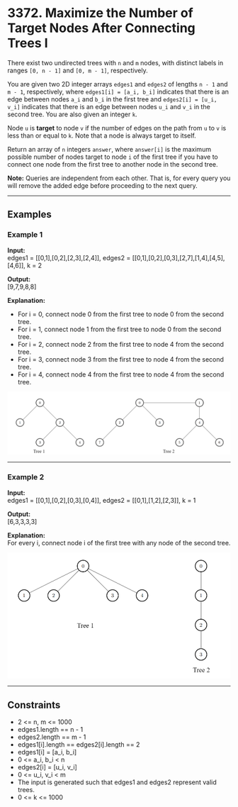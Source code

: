 # 3372. Maximize the Number of Target Nodes After Connecting Trees I

There exist two undirected trees with `n` and `m` nodes, with distinct labels in ranges `[0, n - 1]` and `[0, m - 1]`, respectively.

You are given two 2D integer arrays `edges1` and `edges2` of lengths `n - 1` and `m - 1`, respectively, where `edges1[i] = [a_i, b_i]` indicates that there is an edge between nodes `a_i` and `b_i` in the first tree and `edges2[i] = [u_i, v_i]` indicates that there is an edge between nodes `u_i` and `v_i` in the second tree. You are also given an integer `k`.

Node `u` is **target** to node `v` if the number of edges on the path from `u` to `v` is less than or equal to `k`. Note that a node is always target to itself.

Return an array of `n` integers `answer`, where `answer[i]` is the maximum possible number of nodes target to node `i` of the first tree if you have to connect one node from the first tree to another node in the second tree.

**Note:** Queries are independent from each other. That is, for every query you will remove the added edge before proceeding to the next query.

---

## Examples

### Example 1

**Input:**  
edges1 = [[0,1],[0,2],[2,3],[2,4]], edges2 = [[0,1],[0,2],[0,3],[2,7],[1,4],[4,5],[4,6]], k = 2

**Output:**  
[9,7,9,8,8]

**Explanation:**  
- For i = 0, connect node 0 from the first tree to node 0 from the second tree.
- For i = 1, connect node 1 from the first tree to node 0 from the second tree.
- For i = 2, connect node 2 from the first tree to node 4 from the second tree.
- For i = 3, connect node 3 from the first tree to node 4 from the second tree.
- For i = 4, connect node 4 from the first tree to node 4 from the second tree.

![alt text](image.png)

---

### Example 2

**Input:**  
edges1 = [[0,1],[0,2],[0,3],[0,4]], edges2 = [[0,1],[1,2],[2,3]], k = 1

**Output:**  
[6,3,3,3,3]

**Explanation:**  
For every i, connect node i of the first tree with any node of the second tree.

![alt text](image-1.png)

---

## Constraints

- 2 <= n, m <= 1000
- edges1.length == n - 1
- edges2.length == m - 1
- edges1[i].length == edges2[i].length == 2
- edges1[i] = [a_i, b_i]
- 0 <= a_i, b_i < n
- edges2[i] = [u_i, v_i]
- 0 <= u_i, v_i < m
- The input is generated such that edges1 and edges2 represent valid trees.
- 0 <= k <= 1000
